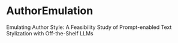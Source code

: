 # AuthorEmulation
Emulating Author Style: A Feasibility Study of Prompt-enabled Text Stylization with Off-the-Shelf LLMs
